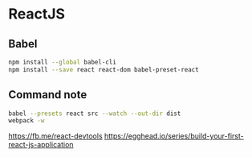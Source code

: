 # ReactJS

## Babel

```bash
npm install --global babel-cli
npm install --save react react-dom babel-preset-react
```

## Command note

```bash
babel --presets react src --watch --out-dir dist
webpack -w
```

https://fb.me/react-devtools
https://egghead.io/series/build-your-first-react-js-application
